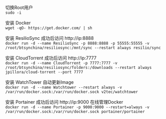 切换Root用户 \
`sudo -i`

安装 Docker \
`wget -qO- https://get.docker.com/ | sh`

安装 ResilioSync 成功后访问 http://ip:8888 \
`docker run -d --name ResilioSync -p 8888:8888 -p 55555:55555 -v /root/btsynchina/resiliosync:/mnt/sync --restart always resilio/sync`

安装 CloudTorrent 成功后访问 http://ip:7777 \
`docker run -d --name CloudTorrent -p 7777:7777 -v /root/btsynchina/resiliosync/folders:/downloads --restart always jpillora/cloud-torrent --port 7777`

安装 WatchTower 自动更新Image \
`docker run -d --name Watchtower --restart always -v /var/run/docker.sock:/var/run/docker.sock v2tec/watchtower`

安装 Portainer 成功后访问 http://ip:9000 在线管理Docker \
`docker run -d --name Portainer -p 9000:9000 --restart=always -v /var/run/docker.sock:/var/run/docker.sock portainer/portainer`
